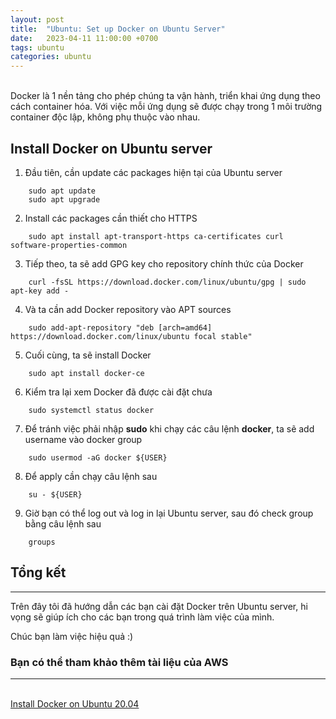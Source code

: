 ```yaml
---
layout: post
title:  "Ubuntu: Set up Docker on Ubuntu Server"
date:   2023-04-11 11:00:00 +0700
tags: ubuntu
categories: ubuntu
---
```

\
Docker là 1 nền tảng cho phép chúng ta vận hành, triển khai ứng dụng theo cách container hóa. Với việc mỗi ứng dụng sẽ được chạy trong 1 môi trường container độc lập, không phụ thuộc vào nhau.

## **Install Docker on Ubuntu server**

1. Đầu tiên, cần update các packages hiện tại của Ubuntu server
```
    sudo apt update
    sudo apt upgrade
```

2. Install các packages cần thiết cho HTTPS
```
    sudo apt install apt-transport-https ca-certificates curl software-properties-common
```

3. Tiếp theo, ta sẽ add GPG key cho repository chính thức của Docker
```
    curl -fsSL https://download.docker.com/linux/ubuntu/gpg | sudo apt-key add -
```

4. Và ta cần add Docker repository vào APT sources
```
    sudo add-apt-repository "deb [arch=amd64] https://download.docker.com/linux/ubuntu focal stable"
```

5. Cuối cùng, ta sẽ install Docker
```
    sudo apt install docker-ce
```

6. Kiểm tra lại xem Docker đã được cài đặt chưa
```
    sudo systemctl status docker
```

7. Để tránh việc phải nhập **sudo** khi chạy các câu lệnh **docker**, ta sẽ add username vào docker group
```
    sudo usermod -aG docker ${USER}
```

8. Để apply cần chạy câu lệnh sau
```
    su - ${USER}
```

9. Giờ bạn có thể log out và log in lại Ubuntu server, sau đó check group bằng câu lệnh sau
```
    groups
```

## **Tổng kết**
---

Trên đây tôi đã hướng dẫn các bạn cài đặt Docker trên Ubuntu server, hi vọng sẽ giúp ích cho các bạn trong quá trình làm việc của mình.

Chúc bạn làm việc hiệu quả :)

### **Bạn có thể tham khảo thêm tài liệu của AWS**
---
\
[Install Docker on Ubuntu 20.04](https://www.digitalocean.com/community/tutorials/how-to-install-and-use-docker-on-ubuntu-20-04)
